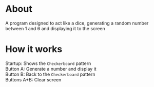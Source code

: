 # About
A program designed to act like a dice, generating a random number between 1 and 6 and displaying it to the screen

# How it works
Startup: Shows the `Checkerboard` pattern  
Button A: Generate a number and display it  
Button B: Back to the `Checkerboard` pattern  
Buttons A+B: Clear screen
